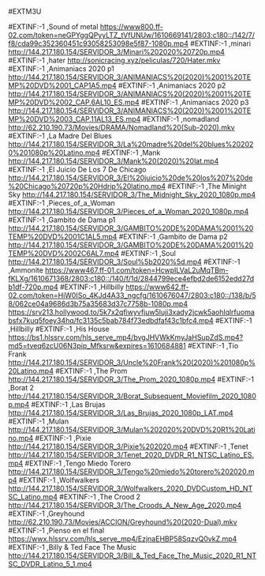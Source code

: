 #EXTM3U

#EXTINF:-1 ,Sound of metal
https://www800.ff-02.com/token=neGPYggQPyyLTZ_tVfUNUw/1610669141/2803:c180::/142/7/f8/cda99c352360451c93058253098e5f87-1080p.mp4
#EXTINF:-1 ,minari
http://144.217.180.154/SERVIDOR_3/Minari%202020%20720p.mp4
#EXTINF:-1 ,hater
http://sonicracing.xyz/peliculas/720/Hater.mkv
#EXTINF:-1 ,Animaniacs 2020 p1
http://144.217.180.154/SERVIDOR_3/ANIMANIACS%20(2020)%2001%20TEMP%20DVD%2001_CAP1A5.mp4
#EXTINF:-1 ,Animaniacs 2020 p2
http://144.217.180.154/SERVIDOR_3/ANIMANIACS%20(2020)%2001%20TEMP%20DVD%2002_CAP.6AL10_ES.mp4
#EXTINF:-1 ,Animaniacs 2020 p3
http://144.217.180.154/SERVIDOR_3/ANIMANIACS%20(2020)%2001%20TEMP%20DVD%2003_CAP.11AL13_ES.mp4
#EXTINF:-1 ,nomadland
http://62.210.190.73/Movies/DRAMA/Nomadland%20(Sub-2020).mkv
#EXTINF:-1 ,La Madre Del Blues
http://144.217.180.154/SERVIDOR_3/La%20madre%20del%20blues%202020%201080p%20Latino.mp4
#EXTINF:-1 ,Mank
http://144.217.180.154/SERVIDOR_3/Mank%20(2020)%20lat.mp4
#EXTINF:-1 ,El Juicio De Los 7 De Chicago
http://144.217.180.154/SERVIDOR_3/El%20juicio%20de%20los%207%20de%20Chicago%20720p%20Hdrip%20latino.mp4
#EXTINF:-1 ,The Minight Sky
http://144.217.180.154/SERVIDOR_3/The_Midnight_Sky_2020_1080p.mp4
#EXTINF:-1 ,Pieces_of_a_Woman
http://144.217.180.154/SERVIDOR_3/Pieces_of_a_Woman_2020_1080p.mp4
#EXTINF:-1 ,Gambito de Dama p1
http://144.217.180.154/SERVIDOR_3/GAMBITO%20DE%20DAMA%2001%20TEMP%20DVD%2001C1AL5.mp4
#EXTINF:-1 ,Gambito de Dama p2
http://144.217.180.154/SERVIDOR_3/GAMBITO%20DE%20DAMA%2001%20TEMP%20DVD%2002C6AL7.mp4
#EXTINF:-1 ,Soul
http://144.217.180.154/SERVIDOR_3/Soul%5b2020%5d.mp4
#EXTINF:-1 ,Ammonite
https://www467.ff-01.com/token=HcwpILVaL2uMqTBm-fKLXg/1610671368/2803:c180::/140/f/1d/2844799ece4efbd2de6152edd27db1df-720p.mp4
#EXTINF:-1 ,Hillbilly
https://www642.ff-02.com/token=HiW0ISo_4KJd4A33_ngcfg/1610676047/2803:c180::/138/b/58/062ce04a9686d3b75a35683d37c7758b-1080p.mp4
https://srv213.hollywood.to/5k7x2qfiwyvfjuw5luji3xady2jcwk5aohlqlrfuomabsfx7kuq5foey34hq/fc3135c5bab784f73edbdfaf43c1bfc4.mp4
#EXTINF:-1 ,Hillbilly
#EXTINF:-1 ,His House
https://bs1.hlssrv.com/hls_serve_mp4/bvgJHVWkKmyJaHSupZdS.mp4?md5=tveq6zcU06N3pip_Mfksrw&expires=1610684881
#EXTINF:-1 ,Tio Frank
http://144.217.180.154/SERVIDOR_3/Uncle%20Frank%20(2020)%201080p%20Latino.mp4
#EXTINF:-1 ,The Prom
http://144.217.180.154/SERVIDOR_3/The_Prom_2020_1080p.mp4
#EXTINF:-1 ,Borat 2
http://144.217.180.154/SERVIDOR_3/Borat_Subsequent_Moviefilm_2020_1080p.mp4
#EXTINF:-1 ,Las Brujas
http://144.217.180.154/SERVIDOR_3/Las_Brujas_2020_1080p_LAT.mp4
#EXTINF:-1 ,Mulan
http://144.217.180.154/SERVIDOR_3/Mulan%202020%20DVD%20R1%20Latino.mp4
#EXTINF:-1 ,Pixie
http://144.217.180.154/SERVIDOR_3/Pixie%202020.mp4
#EXTINF:-1 ,Tenet
http://144.217.180.154/SERVIDOR_3/Tenet_2020_DVDR_R1_NTSC_Latino_ES.mp4
#EXTINF:-1 ,Tengo Miedo Torero
http://144.217.180.154/SERVIDOR_3/Tengo%20miedo%20torero%202020.mp4
#EXTINF:-1 ,Wolfwalkers
http://144.217.180.154/SERVIDOR_3/Wolfwalkers_2020_DVDCustom_HD_NTSC_Latino.mp4
#EXTINF:-1 ,The Crood 2
http://144.217.180.154/SERVIDOR_3/The_Croods_A_New_Age_2020.mp4
#EXTINF:-1 ,Greyhound
http://62.210.190.73/Movies/ACCION/Greyhound%20(2020-Dual).mkv
#EXTINF:-1 ,Pienso en el final
https://wwx.hlssrv.com/hls_serve_mp4/EzjnaEHBP58SqzvQ0vkZ.mp4
#EXTINF:-1 ,Billy & Ted Face The Music
http://144.217.180.154/SERVIDOR_3/Bill_&_Ted_Face_The_Music_2020_R1_NTSC_DVDR_Latino_5_1.mp4
